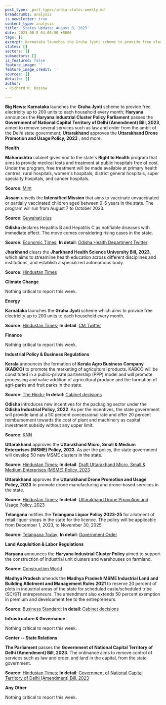 ```yaml
---
post_type: _post-types/india-states-weekly.md
breadcrumbs: analysis
is_newsletter: true
content_type: analysis
title: 'States Update: August 8, 2023'
date: 2023-08-8 04:00:00 +0000
tags: []
excerpt: Karnataka launches the Gruha Jyoti scheme to provide free electricity up to 200 units to each household every month; Haryana announces the Haryana Industrial Cluster Policy Parliament passes the Government of National Capital Territory of Delhi (Amendment) Bill, 2023, aimed to remove several services such as law and order from the ambit of the Delhi state government; Uttarakhand approves the Uttarakhand Drone Promotion and Usage Policy, 2023 ; and more. 
states: []
sectors: []
subsectors: []
is_featured: false
feature_image: ''
feature_image_credit: ''
sources: []
details: []
author:
- Richard M. Rossow

---
```

**Big News: Karnataka** launches the **Gruha Jyoti** scheme to provide free electricity up to 200 units to each household every month; **Haryana** announces the **Haryana Industrial Cluster Policy Parliament** passes the **Government of National Capital Territory of Delhi (Amendment) Bill, 2023**, aimed to remove several services such as law and order from the ambit of the Delhi state government; **Uttarakhand** approves the **Uttarakhand Drone Promotion and Usage Policy, 2023** ; and more.

**Health**

**Maharashtra** cabinet gives nod to the state's **Right to Health** program that aims to provide medical tests and treatment at public hospitals free of cost. Under the program, free treatment will be made available at primary health centres, rural hospitals, women's hospitals, district general hospitals, super specialty hospitals, and cancer hospitals.

**Source**: [Mint](https://www.livemint.com/politics/policy/maharashtra-treatment-at-govt-hospitals-to-be-free-of-cost-details-here-11691109939785.html)

**Assam** unveils the **Intensified Mission** that aims to vaccinate unvaccinated or partially vaccinated children aged between 0-5 years in the state. The program will run from August 7 to October 2023.

**Source**: [Guwahati plus](https://www.guwahatiplus.com/assam/assam-to-launch-mission-indradhanush-to-boost-vaccination-coverage)

**Odisha** declares Hepatitis B and Hepatitis C as notifiable diseases with immediate effect. The move comes considering rising cases in the state.

**Source**: [Economic Times](https://economictimes.indiatimes.com/news/india/odisha-declares-hepatitis-b-and-c-as-notifiable-diseases/articleshow/102447472.cms); **In detail**: [Odisha Health Department Twitter](https://twitter.com/HFWOdisha/status/1687812146250600448?s=20)

**Jharkhand** clears the **Jharkhand Health Science University Bill, 2023**, which aims to streamline health education across different disciplines and institutions, and establish a specialized autonomous body.

**Source**: [Hindustan Times](https://www.hindustantimes.com/cities/ranchi-news/jharkhand-government-tables-bill-to-set-up-health-science-university-chief-minister-to-be-chancellor-amidst-protests-101691164554319.html)

**Climate Change**

Nothing critical to report this week.

**Energy**

**Karnataka** launches the **Gruha Jyoti** scheme which aims to provide free electricity up to 200 units to each household every month.

**Source**: [Hindustan Times](https://www.hindustantimes.com/cities/bengaluru-news/karnataka-cm-siddaramaiah-formally-launches-gruha-jyoti-scheme-in-kalaburagi-101691226825732.html); **In detail**: [CM Twitter](https://twitter.com/siddaramaiah/status/1687676933688225792?s=20)

**Finance**

Nothing critical to report this week.

**Industrial Policy & Business Regulations**

**Kerala** announces the formation of **Kerala Agro Business Company (KABCO)** to promote the marketing of agricultural products. KABCO will be constituted in a public-private partnership (PPP) model and will promote processing and value addition of agricultural produce and the formation of agri-parks and fruit parks in the state.

**Source**: [The Hindu](https://www.thehindu.com/news/national/kerala/cabinet-nod-for-kerala-agro-business-company/article67151471.ece); **In detail**: [Cabinet decisions](https://prdlive.kerala.gov.in/news/317103)

**Odisha** introduces new incentives for the packaging sector under the **Odisha Industrial Policy, 2022**. As per the incentives, the state government will provide land at a 50 percent concessional rate and offer 20 percent reimbursement towards the cost of plant and machinery as capital investment subsidy without any upper limit.

**Source**: [KNN](https://knnindia.co.in/news/newsdetails/state/odisha-govt-unveil-incentives-for-packaging-sector-under-new-industrial-policy)

**Uttarakhand** approves the **Uttarakhand Micro, Small & Medium Enterprises (MSME) Policy, 2023**. As per the policy, the state government will develop 50 new MSME clusters in the state.

**Source**: [Hindustan Times](https://www.hindustantimes.com/cities/dehradun-news/uttarakhand-cabinet-approves-mussoorie-as-separate-tehsil-focuses-on-environmental-protection-and-development-101691150151580.html); **In detail**: [Draft Uttarakhand Micro, Small & Medium Enterprises (MSME) Policy, 2023](http://www.ukpublicconsultation.in/consultation/view/id/41)

**Uttarakhand** approves the **Uttarakhand Drone Promotion and Usage Policy, 2023** to promote drone manufacturing and drone-based services in the state.

**Source**: [Hindustan Times](https://www.hindustantimes.com/cities/dehradun-news/uttarakhand-cabinet-approves-mussoorie-as-separate-tehsil-focuses-on-environmental-protection-and-development-101691150151580.html); **In detail**: [Uttarakhand Drone Promotion and Usage Policy, 2023](https://itda.uk.gov.in/cms/uploads/UK_Drone_30_03_23_678c128efd.pdf)

**Telangana** notifies the **Telangana Liquor Policy 2023-25** for allotment of retail liquor shops in the state for the licence. The policy will be applicable from December 1, 2023, to November 30, 2025.

**Source**: [Telangana Today](https://telanganatoday.com/telangana-notifies-new-liquor-policy-for-2023-25); **In detail**: [Government Order](https://excise.telangana.gov.in/RDLCReports/G.O.Ms.No.86-01.08.2023-Notification.pdf)

**Land Acquisition & Labor Regulations**

**Haryana** announces the **Haryana Industrial Cluster Policy** aimed to support the construction of industrial unit clusters and warehouses on farmland.

**Source**: [Construction World](https://www.constructionworld.in/urban-infrastructure/warehouse-and-logistics/haryana-notifies-policy-for-industrial-clusters-on-farmland/42881)

**Madhya Pradesh** amends the **Madhya Pradesh MSME Industrial Land and Building Allotment and Management Rules 2021** to reserve 20 percent of plots in industrial areas of the state for scheduled caste/scheduled tribe (SC/ST) entrepreneurs. The amendment also extends 50 percent exemption in premium and development fee to the entrepreneurs.

**Source**: [Business Standard](https://www.business-standard.com/economy/news/madhya-pradesh-state-to-reserve-20-plots-for-sc-st-entrepreneurs-123080400477_1.html); **In detail**: [Cabinet decisions](https://www.mpinfo.org/Home/CabinetDetails?newsid=230801S10&fontname=FontEnglish&LocID=32&pubdate=08/01/2023)

**Infrastructure & Governance**

Nothing critical to report this week.

**Center -- State Relations**

**The Parliament** passes the **Government of National Capital Territory of Delhi (Amendment) Bill, 2023**. The ordinance aims to remove control of services such as law and order, and land in the capital, from the state government.

**Source**: [Hindustan Times](https://www.hindustantimes.com/india-news/lok-sabha-passes-delhi-ordinance-bill-101691070306865.html); **In detail**: [Government of National Capital Territory of Delhi (Amendment) Bill, 2023](https://www.livelaw.in/pdf_upload/the-government-of-national-capital-territory-of-delhi-amendment-bill-2023-484048.pdf)

**Any Other**

Nothing critical to report this week.
